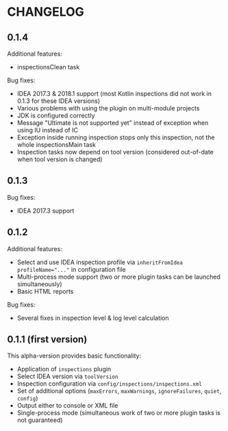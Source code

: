# CHANGELOG

## 0.1.4 

Additional features:

 * inspectionsClean task

Bug fixes:

 * IDEA 2017.3 & 2018.1 support (most Kotlin inspections did not work in 0.1.3 for these IDEA versions)
 * Various problems with using the plugin on multi-module projects
 * JDK is configured correctly
 * Message "Ultimate is not supported yet" instead of exception when using IU instead of IC
 * Exception inside running inspection stops only this inspection, not the whole inspectionsMain task
 * Inspection tasks now depend on tool version (considered out-of-date when tool version is changed)

## 0.1.3

Bug fixes:

 * IDEA 2017.3 support

## 0.1.2

Additional features:

 * Select and use IDEA inspection profile via `inheritFromIdea profileName="..."` in configuration file
 * Multi-process mode support (two or more plugin tasks can be launched simultaneously)
 * Basic HTML reports
 
Bug fixes:

 * Several fixes in inspection level & log level calculation 

## 0.1.1 (first version)

This alpha-version provides basic functionality:

 * Application of `inspections` plugin
 * Select IDEA version via `toolVersion`
 * Inspection configuration via `config/inspections/inspections.xml`
 * Set of additional options (`maxErrors`, `maxWarnings`, `ignoreFailures`, `quiet`, `config`)
 * Output either to console or XML file
 * Single-process mode (simultaneous work of two or more plugin tasks is not guaranteed)